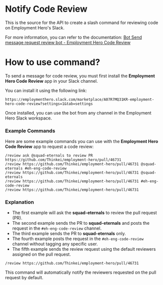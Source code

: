 # Notify Code Review
This is the source for the API to create a slash command for reviewing code on Employment Hero's Slack.

For more information, you can refer to the documentation:
[Bot Send message request review bot - Employment Hero Code Review](https://employmenthero.atlassian.net/wiki/spaces/Eternal/pages/3232694793/Bot+Send+message+request+review+bot+Employment+Hero+Code+Review)

# How to use command?

To send a message for code review, you must first install the **Employment Hero Code Review** app in your Slack channel.

You can install it using the following link:

```
https://employmenthero.slack.com/marketplace/A07R7MQ31KR-employment-hero-code-review?settings=1&tab=settings
```

Once installed, you can use the bot from any channel in the Employment Hero Slack workspace.

### Example Commands

Here are some example commands you can use with the **Employment Hero Code Review** app to request a code review:

```
/review ask @squad-eternals to review PR https://github.com/Thinkei/employment-hero/pull/46731
/review https://github.com/Thinkei/employment-hero/pull/46731 @squad-eternals #eh-eng-code-review
/review https://github.com/Thinkei/employment-hero/pull/46731 @squad-eternals
/review https://github.com/Thinkei/employment-hero/pull/46731 #eh-eng-code-review
/review https://github.com/Thinkei/employment-hero/pull/46731
```

### Explanation

- The first example will ask the **squad-eternals** to review the pull request (PR).
- The second example sends the PR to **squad-eternals** and posts the request in the `#eh-eng-code-review` channel.
- The third example sends the PR to **squad-eternals** only.
- The fourth example posts the request in the `#eh-eng-code-review` channel without tagging any specific user.
- The fifth example sends the review request using the default reviewers assigned on the pull request.


```
/review https://github.com/Thinkei/employment-hero/pull/46731
```

This command will automatically notify the reviewers requested on the pull request by default.
